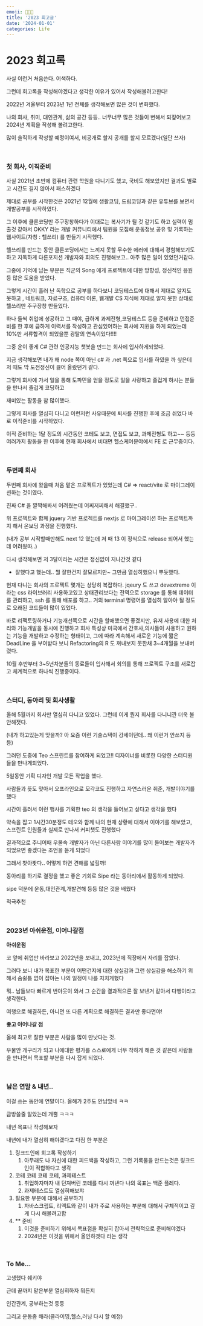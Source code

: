 ```yaml
---
emoji: 🧑🏻‍💻
title: '2023 회고글'
date: '2024-01-01'
categories: Life
---
```


# 2023 회고록

사실 이런거 처음쓴다. 어색하다.

그런데 회고록을 작성해야겠다고 생각한 이유가 있어서 작성해볼려고한다!

2022년 겨울부터 2023년 1년 전체를 생각해보면 많은 것이 변화했다.

나의 회사, 취미, 대인관계, 삶의 공간 등등.. 너무너무 많은 것들이 변해서 되짚어보고 2024년 계획을 작성해 볼려고한다.

많이 솔직하게 작성할 예정이여서, 비공개로 할지 공개를 할지 모르겠다(일단 쓰자)

<br/>

### 첫 회사, 이직준비

사실 2021년 초반에 컴퓨터 관련 학원을 다니기도 했고, 국비도 해보았지만 결과도 별로고 시간도 길지 않아서 패스하겠다

제대로 공부를 시작한것은 2021년 12월에 생활코딩, 드림코딩과 같은 유튜브를 보면서 개발공부를 시작하였다.

그 이후에 클론코딩만 주구장창하다가 이대로는 복사기가 될 것 같기도 하고 실력이 멈출것 같아서 OKKY 라는 개발 커뮤니티에서 팀원을 모집해 운동정보 공유 및 기록하는 웹사이트(자칭 : 헬쓰리) 를 만들기 시작했다.

헬쓰리를 만드는 동안 클론코딩에서는 느끼지 못할 무수한 에러에 대해서 경험해보기도 하고 지독하게 다른포지션 개발자와 회의도 진행해보고.. 아주 많은 일이 있었던거같다.

그중에 기억에 남는 부분은 직군의 Song 에게 프로젝트에 대한 방향성, 정신적인 응원 등 많은 도움을 받았다.

그렇게 시간이 흘러 난 독학으로 공부를 하다보니 코딩테스트에 대해서 제대로 알지도 못하고 , 네트워크, 자료구조, 컴퓨터 이론, 웹개발 CS 지식에 제대로 알지 못한 상태로 헬쓰리만 주구장창 만들었다.

하나 둘씩 취업에 성공하고 그 때야, 급하게 과제전형,코딩테스트 등을 준비하고 먼접준비를 한 후에 급하게 이력서를 작성하고 관심있어하는 회사에 지원을 하게 되었는데 10%만 서류합격이 되었을뿐 광탈의 연속이었다!!!!

그중 운이 좋게 C# 관련 인공지능 챗봇을 만드는 회사에 입사하게되었다.

지금 생각해보면 내가 왜 node 쪽이 아닌 c# 과 .net 쪽으로 입사를 하였을 까 싶은데 저 때도 막 도전정신이 끓어 올랐던거 같다.

그렇게 회사에 가서 일을 통해 도파민을 얻을 정도로 일을 사랑하고 즐겁게 하시는 분들을 만나서 즐겁게 코딩하고

재미있는 활동을 참 많이했다.

그렇게 회사를 열심히 다니고 이런저런 사유때문에 퇴사를 진행한 후에 조금 쉬었다 바로 이직준비를 시작하였다.

이직 준비하는 1달 정도의 시간동안 코테도 보고, 면접도 보고, 과제전형도 하고~~ 등등 여러가지 활동을 한 이후에 현재 회사에서 비대면 헬스케어분야에서 FE 로 근무중이다.

<br/>

### 두번째 회사

두번째 회사에 왔을때 처음 맡은 프로젝트가 있었는데 C# ⇒ react/vite 로 마이그레이션하는 것이였다.

진짜 C# 을 깔짝해봐서 어려웠는데 어찌저찌해서 해결했구..

위 프로젝트와 함께 jquery 기반 프로젝트를 nextjs 로 마이그레이션 하는 프로젝트까지 해서 온보딩 과정을 진행했다.

(내가 공부 시작할때만해도 next 12 였는데 저 때 13 이 정식으로 release 되어서 했는데 어려웠따..)

다시 생각해보면 저 3달이라는 시간은 정신없이 지나간것 같다

- 잘했다고 했는데.. 뭘 잘한건지 잘모르지만~ 그만큼 열심히했으니 뿌듯했다.

현재 다니는 회사의 프로젝트 몇개는 상당히 복잡하다. jqeury 도 쓰고 devextreme 이라는 css 라이브러리 사용하고있고 상태관리보다는 전역으로 storage 를 통해 데이터를 관리하고, ssh 를 통해 배포를 하고.. 거의 terminal 명령어를 열심히 알아야 될 정도로 오래된 코드들이 많이 있었다.

바로 리팩토링하거나 기능개선쪽으로 시간을 할애했으면 좋겠지만, 유저 사용에 대한 처리와 기능개발을 동시에 진행하고 회사 특성상 미국에서 간호사,의사들이 사용하고 원하는 기능을 개발하고 수정하는 형태이고, 그에 따라 계속해서 새로운 기능에 짧은 DeadLine 을 부여받다 보니 Refactoring의 R 도 꺼내보지 못한채 3~4개월을 보내버렸다.

10월 후반부터 3~5년차분들의 동료들이 입사해서 회의를 통해 프로젝트 구조를 새로잡고 체계적으로 하나씩 진행중이다.

<br/>

### 스터디, 동아리 및 회사생활

올해 5월까지 회사만 열심히 다니고 있었다. 그런데 이게 뭔지 회사를 다니니깐 더욱 불안해졋다.

(내가 하고있는게 맞을까? 아 요즘 이런 기술스택이 강세이던데.. 왜 이런거 안쓰지 등등)

그러던 도중에 Teo 스프린트를 참여하게 되었고!! 디자이너를 비롯한 다양한 스터디원들을 만나게되었다.

5일동안 기획 디자인 개발 모든 작업을 했다.

사람들과 뜻도 맞아서 오프라인으로 모각코도 진행하고 자연스러운 취준, 개발이야기를 했다

시간이 흘러서 이런 행사를 기획한 teo 의 생각을 들어보고 싶다고 생각을 했다

약속을 잡고 1시간30분정도 테오와 함께 나의 현재 상황에 대해서 이야기를 해보았고, 스프린트 인원들과 실제로 만나서 커피챗도 진행했다

결과적으로 주니어때 우물속 개발자가 아닌 다른사람 이야기를 많이 들어보는 개발자가 되었으면 좋겠다는 조언을 듣게 되었다

그래서 찾아봣다.. 어떻게 하면 견해를 넓힐까!

동아리를 하기로 결정을 했고 좋은 기회로 Sipe 라는 동아리에서 활동하게 되었다.

sipe 덕분에 운동,대인관계,개발견해 등등 많은 것을 배웠다

적극추천

<br/>

### 2023년 아쉬운점, 이어나갈점

**아쉬운점**

코 앞에 취업만 바라보고 2022년을 보내고, 2023년에 직장에서 자리를 잡았다.

그러다 보니 내가 목표한 부분이 어떤건지에 대한 상실감과 그런 상실감을 해소하기 위해서 숨쉴틈 없이 잡아논 나의 일정이 나를 지치게했다

뭐.. 남들보다 빠르게 번아웃이 와서 그 순간을 결과적으론 잘 보낸거 같아서 다행이라고 생각한다.

여행으로 해결하든, 아니면 또 다른 계획으로 해결하든 결과만 좋다면야!

**좋고 이어나갈 점**

올해 최고로 잘한 부분은 사람을 많이 만낫다는 것.

우물안 개구리가 되고 나에대한 평가를 스스로에게 너무 착하게 해준 것 같은데 사람들을 만나면서 목표할 부분을 다시 잡게 되었다.

<br/>

### 남은 연말 & 내년..

이걸 쓰는 동안에 연말이다. 올해가 2주도 안남았네 ㅋㅋ

금방쓸줄 알았는데 개뿔 ㅋㅋㅋ

내년 목표나 작성해보자

내년에 내가 열심히 해야겠다고 다짐 한 부분은

1. 링크드인에 회고록 작성하기
   1. 아무래도 나 자신에 대한 피드백을 작성하고, 그런 기록물을 만드는것은 링크드인이 적합하다고 생각
2. 코테 코테 코테 코테, 과제테스트
   1. 취업하자마자 내 던져버린 코테를 다시 꺼낸다 나의 목표는 백준 플레다.
   2. 과제테스트도 열심히해보쟈
3. 필요한 부분에 대해서 공부하기
   1. 자바스크립트, 리엑트와 같이 내가 주로 사용하는 부분에 대해서 구체적이고 깊게 다시 해볼려고함
4. \*\* 준비
   1. 이것을 준비하기 위해서 목표점을 확실히 잡아서 전략적으로 준비해야겠다
   2. 2024년은 이것을 위해서 올인하겟다 라는 생각

<br/>

### To Me…

고생했다 쉐키야

근데 끝까지 맡은부분 열심히하자 뭐든지

인간관계, 공부하는것 등등

그리고 운동좀 해라(클라이밍,헬스,러닝 다시 할 예정)

```toc

```
